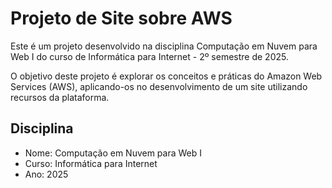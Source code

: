 # Projeto de Site sobre AWS

Este é um projeto desenvolvido na disciplina <bold>Computação em Nuvem para Web I</bold> do curso de <bold>Informática para Internet</bold> - 2º semestre de 2025.

O objetivo deste projeto é explorar os conceitos e práticas do <bold>Amazon Web Services (AWS)</bold>, aplicando-os no desenvolvimento de um site utilizando recursos da plataforma.

## Disciplina

- <bold>Nome:</bold> Computação em Nuvem para Web I
- <bold>Curso:</bold> Informática para Internet
- <bold>Ano:</bold> 2025
